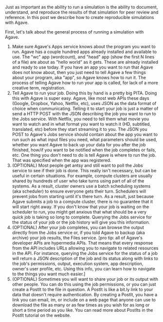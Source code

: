 Just as important as the ability to run a simulation is the ability to document, understand, and reproduce the results of that simulation for peer review and reference. In this post we describe how to create reproducible simulations with Agave.

First, let's talk about the general process of running a simulation with Agave.

<ol>
<li>Make sure Agave's Apps service knows about the program you want to run. Agave has a couple hundred apps already installed and available to use. The "wc" app (wordcount), and "head" app (show the first N lines of a file) are about as "hello world" as it gets. These are already installed and ready to use today. If you have an app you want to run that Agave does not know about, then you just need to tell Agave a few things about your program, aka "app", so Agave knows how to run it. The process of telling Agave how to run your app is called, for lack of a more creative term, registration.</li>
<li>Tell Agave to run your job. Doing this by hand is a pretty big PITA. Doing this with Agave is super easy. Agave, like most web APIs these days (Google, Dropbox, Yahoo, Netflix, etc), uses JSON as the data format of choice when communicating. Telling it to start your job is just a matter of send a HTTP POST with the JSON describing the job you want to run to the Jobs service. With Netflix, you need to tell them what movie you want to watch and in what format you want to watch it (HD, subtitled, translated, etc) before they start streaming it to you. The JSON you POST to Agave's Jobs service should contain about the app you want to run such as what input files you need, what parameters should be used, whether you want Agave to back up your data for you after the job finished, how/if you want to be notified when the job completes or fails, etc. One thing you don't need to do is tell Agave is where to run the job. That was specified when the app was registered.</li>
<li>(OPTIONAL) Most people get antsy and still want to poll the Jobs service to see if their job is done. This really isn't necessary, but can be useful in certain situations. For example, compute clusters are usually shared by hundreds of user who take turns using part of all of the systems. As a result, cluster owners use a batch scheduling systems (aka scheduler) to ensure everyone gets their turn. Schedulers will prevent jobs from starting until it's there turn. As a result, just because Agave submits a job to a compute cluster, there is no guarantee that it will start right away. If you don't know that your job is waiting on the scheduler to run, you might get anxious that what should be a very quick job is taking so long to complete. Querying the Jobs service for the status of your job or the job history will give you this information.</li>
<li>(OPTIONAL) After your job completes, you can browse the output directly from the Jobs service or, if you told Agave to backup (aka archive) your job results, the Files service. [pro tip: all of Agave's developer APIs are hypermedia APIs. That means that every response from the API includes URLs allowing you to navigate to related resources in the API. For instance, querying the Jobs service for the status of a job will return a JSON description of the job and its status along with links to the job's permissions, output, execution system, app description, owner's user profile, etc. Using this info, you can learn how to navigate to the things you want much easier.]</li>
<li>(OPTIONAL) Sometimes you will want to share your job or its output with other people. You can do this using the job permissions, or you can just create a PostIt to the file in question. A PostIt is like a bit.ly link to your data that doesn't require authentication. By creating a PostIt, you have a link you can email, im, or include on a web page that anyone can use to download the file as many or as few times as you wish for as long or short a time period as you like. You can read more about PostIts in the PostIt tutorial on the website.</li>
</ol>